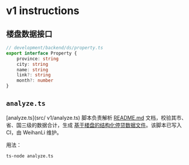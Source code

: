 # v1 instructions

## 楼盘数据接口

```typescript
// development/backend/ds/property.ts
export interface Property {
    province: string
    city: string
    name: string
    link?: string
    month?: number
}
```

## `analyze.ts`

[analyze.ts](src/ v1/analyze.ts) 脚本负责解析 [README.md](../../README.md)
文档，校验其市、省、国三级的数据合计，生成 [基于楼盘的结构化停贷数据文件](../../data/generated/properties.json)。该脚本已写入 CI，由 WeihanLi 维护。

用法：

```shell
ts-node analyze.ts
```
